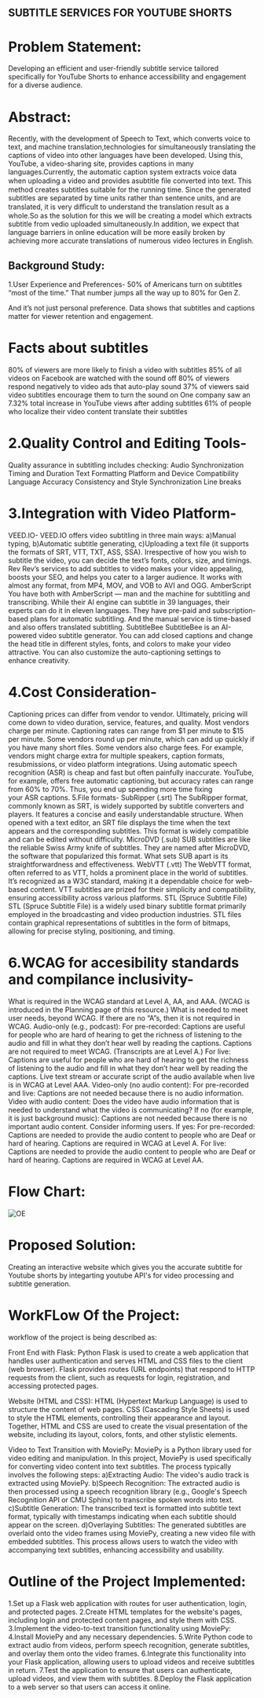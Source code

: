 ## SUBTITLE SERVICES FOR YOUTUBE SHORTS

# Problem Statement:
Developing an efficient and user-friendly subtitle service tailored specifically for YouTube Shorts to enhance accessibility and engagement for a diverse audience.

# Abstract:
Recently, with the development of Speech to Text, which converts voice to text, and machine translation,technologies for simultaneously translating the captions of video into other languages have been developed. Using this, YouTube, a video-sharing site, provides captions in many languages.Currently, the automatic caption system extracts voice data when uploading a video and provides asubtitle ﬁle converted into text. This method creates subtitles suitable for the running time. Since the generated subtitles are separated by time units rather than sentence units, and are translated, it is very diﬃcult to understand the translation result as a whole.So as the solution for this we will be creating a model which extracts subtitle from vedio uploaded simultaneously.In addition, we expect that language barriers in online education will be more easily broken by achieving more accurate translations of numerous video lectures in English.

## Background Study:
1.User Experience and Preferences-
50% of Americans turn on subtitles “most of the time.” That number jumps all the way up to 80% for Gen Z.

And it’s not just personal preference. Data shows that subtitles and captions matter for viewer retention and engagement.

# Facts about subtitles
80% of viewers are more likely to finish a video with subtitles
85% of all videos on Facebook are watched with the sound off
80% of viewers respond negatively to video ads that auto-play sound
37% of viewers said video subtitles encourage them to turn the sound on
One company saw an 7.32% total increase in YouTube views after adding subtitles
61% of people who localize their video content translate their subtitles

# 2.Quality Control and Editing Tools-
Quality assurance in subtitling includes checking:
 Audio Synchronization
 Timing and Duration
 Text Formatting
 Platform and Device Compatibility
 Language Accuracy
 Consistency and Style
 Synchronization
 Line breaks

# 3.Integration with Video Platform-
  VEED.IO-
  VEED.IO offers video subtitling in three main ways: 
  a)Manual typing, 
  b)Automatic subtitle generating,
  c)Uploading a text file (it supports the formats of SRT, VTT, TXT, ASS, SSA). Irrespective of how you wish to subtitle the video, you can decide the text’s fonts, colors, size, and timings.
  Rev
  Rev’s services to add subtitles to video makes your video appealing, boosts your SEO, and helps you cater to a larger audience. 
  It works with almost any format, from MP4, MOV, and VOB to AVI and OGG.
  AmberScript
  You have both with AmberScript — man and the machine for subtitling and transcribing.
  While their AI engine can subtitle in 39 languages, their experts can do it in eleven languages.
  They have pre-paid and subscription-based plans for automatic subtitling. And the manual service is time-based and also offers translated subtitling.
  SubtitleBee
  SubtitleBee is an AI-powered video subtitle generator. 
  You can add closed captions and change the head title in different styles, fonts, and colors to make your video attractive. 
  You can also customize the auto-captioning settings to enhance creativity.

# 4.Cost Consideration-
 Captioning prices can differ from vendor to vendor. Ultimately, pricing will come down to video duration, service, features, and quality.
 Most vendors charge per minute. Captioning rates can range from $1 per minute to $15 per minute. Some vendors round up per minute, which can add up quickly if you have many short files.
 Some vendors also charge fees. For example, vendors might charge extra for multiple speakers, caption formats, resubmissions, or video platform integrations.
 Using automatic speech recognition (ASR) is cheap and fast but often painfully inaccurate. 
 YouTube, for example, offers free automatic captioning, but accuracy rates can range from 60% to 70%. 
 Thus, you end up spending more time fixing your ASR captions.
5.File formats-
 SubRipper (.srt)
 The SubRipper format, commonly known as SRT, is widely supported by subtitle converters and players. 
 It features a concise and easily understandable structure. 
 When opened with a text editor, an SRT file displays the time when the text appears and the corresponding subtitles. 
 This format is widely compatible and can be edited without difficulty.
 MicroDVD (.sub)
 SUB subtitles are like the reliable Swiss Army knife of subtitles. 
 They are named after MicroDVD, the software that popularized this format. 
 What sets SUB apart is its straightforwardness and effectiveness.
 WebVTT (.vtt)
 The WebVTT format, often referred to as VTT, holds a prominent place in the world of subtitles. 
 It’s recognized as a W3C standard, making it a dependable choice for web-based content. 
 VTT subtitles are prized for their simplicity and compatibility, ensuring accessibility across various platforms.
 STL (Spruce Subtitle File)
 STL (Spruce Subtitle File) is a widely used binary subtitle format primarily employed in the broadcasting and video production industries. 
 STL files contain graphical representations of subtitles in the form of bitmaps, allowing for precise styling, positioning, and timing.
# 6.WCAG for accesibility standards and compilance inclusivity-
 What is required in the WCAG standard at Level A, AA, and AAA. (WCAG is introduced in the Planning page of this resource.)
 What is needed to meet user needs, beyond WCAG. If there are no “A”s, then it is not required in WCAG.
 Audio-only (e.g., podcast):
 For pre-recorded:
 Captions are useful for people who are hard of hearing to get the richness of listening to the audio and fill in what they don’t hear well by reading the captions.
 Captions are not required to meet WCAG. (Transcripts are at Level A.)
 For live:
 Captions are useful for people who are hard of hearing to get the richness of listening to the audio and fill in what they don’t hear well by reading the captions.
 Live text stream or accurate script of the audio available when live is in WCAG at Level AAA.
 Video-only (no audio content):
 For pre-recorded and live:
 Captions are not needed because there is no audio information.
 Video with audio content:
 Does the video have audio information that is needed to understand what the video is communicating?
 If no (for example, it is just background music):
 Captions are not needed because there is no important audio content. Consider informing users.
 If yes:
 For pre-recorded:
 Captions are needed to provide the audio content to people who are Deaf or hard of hearing.
 Captions are required in WCAG at Level A.
 For live:
 Captions are needed to provide the audio content to people who are Deaf or hard of hearing.
 Captions are required in WCAG at Level AA.
# Flow Chart:
![OE](https://github.com/Shrini-3/OE-Project/assets/119584214/8e114c4a-9952-47eb-8a7e-b70c8976b5de)




# Proposed Solution:
Creating an interactive website which gives you the accurate subtitle for Youtube shorts by integarting youtube API's for video processing and subtitle generation. 

# WorkFLow Of the Project:
workflow of the project is being described as:

Front End with Flask:
Python Flask is used to create a web application that handles user authentication and serves HTML and CSS files to the client (web browser).
Flask provides routes (URL endpoints) that respond to HTTP requests from the client, such as requests for login, registration, and accessing protected pages.


Website (HTML and CSS):
HTML (Hypertext Markup Language) is used to structure the content of web pages.
CSS (Cascading Style Sheets) is used to style the HTML elements, controlling their appearance and layout.
Together, HTML and CSS are used to create the visual presentation of the website, including its layout, colors, fonts, and other stylistic elements.


Video to Text Transition with MoviePy:
MoviePy is a Python library used for video editing and manipulation.
In this project, MoviePy is used specifically for converting video content into text subtitles.
The process typically involves the following steps:
a)Extracting Audio: The video's audio track is extracted using MoviePy.
b)Speech Recognition: The extracted audio is then processed using a speech recognition library (e.g., Google's Speech Recognition API or CMU Sphinx) to transcribe spoken words into text.
c)Subtitle Generation: The transcribed text is formatted into subtitle text format, typically with timestamps indicating when each subtitle should appear on the screen.
d)Overlaying Subtitles: The generated subtitles are overlaid onto the video frames using MoviePy, creating a new video file with embedded subtitles.
This process allows users to watch the video with accompanying text subtitles, enhancing accessibility and usability.

# Outline of the Project Implemented:
1.Set up a Flask web application with routes for user authentication, login, and protected pages.
2.Create HTML templates for the website's pages, including login and protected content pages, and style them with CSS.
3.Implement the video-to-text transition functionality using MoviePy:
4.Install MoviePy and any necessary dependencies.
5.Write Python code to extract audio from videos, perform speech recognition, generate subtitles, and overlay them onto the video frames.
6.Integrate this functionality into your Flask application, allowing users to upload videos and receive subtitles in return.
7.Test the application to ensure that users can authenticate, upload videos, and view them with subtitles.
8.Deploy the Flask application to a web server so that users can access it online.
